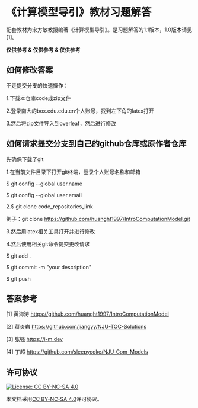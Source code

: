 # 《计算模型导引》教材习题解答

配套教材为宋方敏教授编著《计算模型导引》。是习题解答的1.1版本，1.0版本请见[1]。

**仅供参考 & 仅供参考 & 仅供参考**

## 如何修改答案

不走提交分支的快速操作：

1.下载本仓库code成zip文件

2.登录南大的box.edu.edu.cn个人账号，找到左下角的latex打开

3.然后将zip文件导入到overleaf，然后进行修改

## 如何请求提交分支到自己的github仓库或原作者仓库

先确保下载了git

1.在当前文件目录下打开git终端，登录个人账号名称和邮箱

$ git config --global user.name

$ git config --global user.email

2.$ git clone code_repositories_link

例子：git clone https://github.com/huanght1997/IntroComputationModel.git

3.然后用latex相关工具打开并进行修改

4.然后使用相关git命令提交更改请求

$ git add .

$ git commit -m "your description"

$ git push

## 答案参考

[1] 黄海涛 https://github.com/huanght1997/IntroComputationModel

[2] 蒋炎岩 https://github.com/jiangyy/NJU-TOC-Solutions

[3] 张强 https://i-m.dev

[4] 丁超 https://github.com/sleepycoke/NJU_Com_Models

## 许可协议
[![License: CC BY-NC-SA 4.0](https://mirrors.creativecommons.org/presskit/buttons/88x31/svg/by-nc-sa.svg)](https://creativecommons.org/licenses/by-nc-sa/4.0/)

本文档采用[CC BY-NC-SA 4.0](https://creativecommons.org/licenses/by-nc-sa/4.0/)许可协议。
